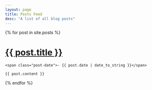 ```yaml
---
layout: page
title: Posts Feed
desc: "A list of all blog posts"
---
```


<div class="posts">

  {% for post in site.posts  %}

  <div class="post">
    <h1 class="post-title">
      <a href="{{ site.baseurl }}{{ post.url }}">
        {{ post.title }}
      </a>
    </h1>

    <span class="post-date">- {{ post.date | date_to_string }}</span>

    {{ post.content }}
  </div>
  {% endfor %}
</div>
